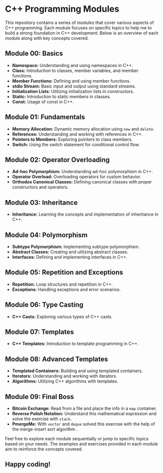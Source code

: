 # C++ Programming Modules

This repository contains a series of modules that cover various aspects of C++ programming. Each module focuses on specific topics to help me to build a strong foundation in C++ development. Below is an overview of each module along with key concepts covered.

## Module 00: Basics
- **Namespace:** Understanding and using namespaces in C++.
- **Class:** Introduction to classes, member variables, and member functions.
- **Member Functions:** Defining and using member functions.
- **stdio Stream:** Basic input and output using standard streams.
- **Initialization Lists:** Utilizing initialization lists in constructors.
- **Static:** Introduction to static members in classes.
- **Const:** Usage of const in C++.

## Module 01: Fundamentals
- **Memory Allocation:** Dynamic memory allocation using `new` and `delete`.
- **References:** Understanding and working with references in C++.
- **Pointers to Members:** Exploring pointers to class members.
- **Switch:** Using the switch statement for conditional control flow.

## Module 02: Operator Overloading
- **Ad-hoc Polymorphism:** Understanding ad-hoc polymorphism in C++.
- **Operator Overload:** Overloading operators for custom behavior.
- **Orthodox Canonical Classes:** Defining canonical classes with proper constructors and operators.

## Module 03: Inheritance
- **Inheritance:** Learning the concepts and implementation of inheritance in C++.

## Module 04: Polymorphism
- **Subtype Polymorphism:** Implementing subtype polymorphism.
- **Abstract Classes:** Creating and utilizing abstract classes.
- **Interfaces:** Defining and implementing interfaces in C++.

## Module 05: Repetition and Exceptions
- **Repetition:** Loop structures and repetition in C++.
- **Exceptions:** Handling exceptions and error scenarios.

## Module 06: Type Casting
- **C++ Casts:** Exploring various types of C++ casts.

## Module 07: Templates
- **C++ Templates:** Introduction to template programming in C++.

## Module 08: Advanced Templates
- **Templated Containers:** Building and using templated containers.
- **Iterators:** Understanding and working with iterators.
- **Algorithms:** Utilizing C++ algorithms with templates.

## Module 09: Final Boss
- **Bitcoin Exchange:** Read from a file and place the info in a `map` container.
- **Reverse Polish Notation:** Understand this mathematical expression and solve the exercise with `stack`.
- **PmergeMe:** With `vector` and `deque` solved this exercise with the help of the merge-insert sort algorithm .

Feel free to explore each module sequentially or jump to specific topics based on your needs. The examples and exercises provided in each module aim to reinforce the concepts covered. 

## Happy coding!
